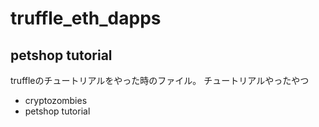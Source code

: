 # truffle_eth_dapps
## petshop tutorial
truffleのチュートリアルをやった時のファイル。
チュートリアルやったやつ
- cryptozombies
- petshop tutorial
